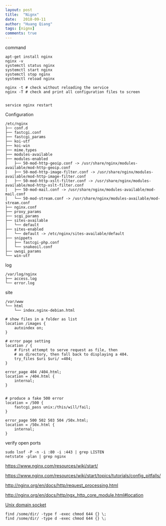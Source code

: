 ```yaml
---
layout: post
title:  "Nignx"
date:   2018-09-11
author: "Huang Qiang"
tags: [nignx]
comments: true
---
```


command

```
apt-get install nginx
nginx -v
systemctl status nginx
systemctl start nginx
systemctl stop nginx
systemctl reload nginx

nginx -t # check without reloading the service
nginx -T # check and print all configuration files to screen


service nginx restart

```

Configuration

```
/etc/nginx
├── conf.d
├── fastcgi.conf
├── fastcgi_params
├── koi-utf
├── koi-win
├── mime.types
├── modules-available
├── modules-enabled
│   ├── 50-mod-http-geoip.conf -> /usr/share/nginx/modules-available/mod-http-geoip.conf
│   ├── 50-mod-http-image-filter.conf -> /usr/share/nginx/modules-available/mod-http-image-filter.conf
│   ├── 50-mod-http-xslt-filter.conf -> /usr/share/nginx/modules-available/mod-http-xslt-filter.conf
│   ├── 50-mod-mail.conf -> /usr/share/nginx/modules-available/mod-mail.conf
│   └── 50-mod-stream.conf -> /usr/share/nginx/modules-available/mod-stream.conf
├── nginx.conf
├── proxy_params
├── scgi_params
├── sites-available
│   └── default
├── sites-enabled
│   └── default -> /etc/nginx/sites-available/default
├── snippets
│   ├── fastcgi-php.conf
│   └── snakeoil.conf
├── uwsgi_params
└── win-utf
```

log

```
/var/log/nginx
├── access.log
└── error.log
```

site

```
/var/www
└── html
    └── index.nginx-debian.html
```

```
# show files in a folder as list
location /images {
	autoindex on;
}

# error page setting
location / {
    # First attempt to serve request as file, then
    # as directory, then fall back to displaying a 404.
    try_files $uri $uri/ =404;
}

error_page 404 /404.html;
location = /404.html {
	internal;
}


# produce a fake 500 error
location = /500 {
	fastcgi_pass unix:/this/will/fail;
}

error_page 500 502 503 504 /50x.html;
location = /50x.html {
	internal;
}

```

verify open ports

```
sudo lsof -P -n -i :80 -i :443 | grep LISTEN
netstate -plan | grep nginx
```


https://www.nginx.com/resources/wiki/start/

https://www.nginx.com/resources/wiki/start/topics/tutorials/config_pitfalls/

http://nginx.org/en/docs/http/request_processing.html

http://nginx.org/en/docs/http/ngx_http_core_module.html#location

[Unix domain socket](https://en.wikipedia.org/wiki/Unix_domain_socket)

```
find /some/dir/ -type f -exec chmod 644 {} \;
find /some/dir/ -type d -exec chmod 644 {} \;
```